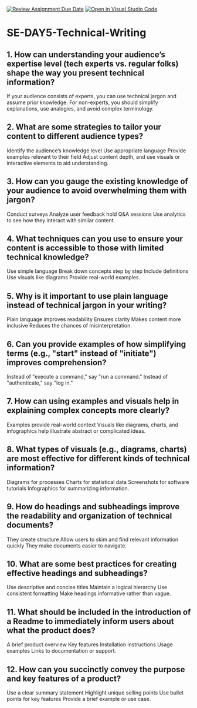 [![Review Assignment Due Date](https://classroom.github.com/assets/deadline-readme-button-22041afd0340ce965d47ae6ef1cefeee28c7c493a6346c4f15d667ab976d596c.svg)](https://classroom.github.com/a/zsAR-pyY)
[![Open in Visual Studio Code](https://classroom.github.com/assets/open-in-vscode-2e0aaae1b6195c2367325f4f02e2d04e9abb55f0b24a779b69b11b9e10269abc.svg)](https://classroom.github.com/online_ide?assignment_repo_id=18496923&assignment_repo_type=AssignmentRepo)
# SE-DAY5-Technical-Writing
## 1. How can understanding your audience’s expertise level (tech experts vs. regular folks) shape the way you present technical information?
If your audience consists of experts, you can use technical jargon and assume prior knowledge. 
For non-experts, you should simplify explanations, use analogies, and avoid complex terminology.

## 2. What are some strategies to tailor your content to different audience types?
Identify the audience’s knowledge level
Use appropriate language
Provide examples relevant to their field
Adjust content depth, and use visuals or interactive elements to aid understanding.

## 3. How can you gauge the existing knowledge of your audience to avoid overwhelming them with jargon?
Conduct surveys
Analyze user feedback
hold Q&A sessions 
Use analytics to see how they interact with similar content.
## 4. What techniques can you use to ensure your content is accessible to those with limited technical knowledge?
Use simple language
Break down concepts step by step
Include definitions
Use visuals like diagrams
Provide real-world examples.

## 5. Why is it important to use plain language instead of technical jargon in your writing?
Plain language improves readability
Ensures clarity
Makes content more inclusive
Reduces the chances of misinterpretation.

## 6. Can you provide examples of how simplifying terms (e.g., "start" instead of "initiate") improves comprehension?
Instead of "execute a command," say "run a command."
Instead of "authenticate," say "log in."

## 7. How can using examples and visuals help in explaining complex concepts more clearly?
Examples provide real-world context
Visuals like diagrams, charts, and infographics help illustrate abstract or complicated ideas.

## 8. What types of visuals (e.g., diagrams, charts) are most effective for different kinds of technical information?
Diagrams for processes
Charts for statistical data
Screenshots for software tutorials
Infographics for summarizing information.

## 9. How do headings and subheadings improve the readability and organization of technical documents?
They create structure
Allow users to skim and find relevant information quickly
They make documents easier to navigate.

## 10. What are some best practices for creating effective headings and subheadings?
Use descriptive and concise titles
Maintain a logical hierarchy
Use consistent formatting
Make headings informative rather than vague.

## 11. What should be included in the introduction of a Readme to immediately inform users about what the product does?
A brief product overview
Key features
Installation instructions
Usage examples
Links to documentation or support.
## 12. How can you succinctly convey the purpose and key features of a product?
Use a clear summary statement
Highlight unique selling points
Use bullet points for key features
Provide a brief example or use case.
